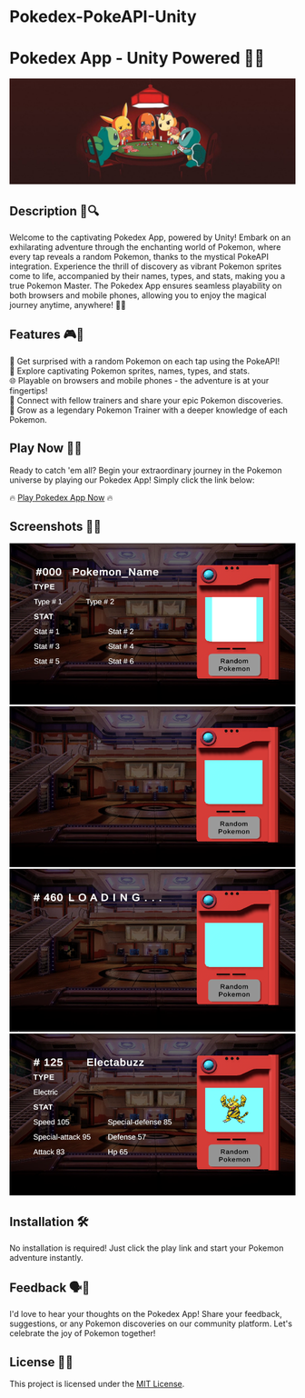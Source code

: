 # Pokedex-PokeAPI-Unity

# Pokedex App - Unity Powered 📱🌐

![Cover Image](cover.jpg)

## Description 🚀🔍

Welcome to the captivating Pokedex App, powered by Unity! Embark on an exhilarating adventure through the enchanting world of Pokemon, where every tap reveals a random Pokemon, thanks to the mystical PokeAPI integration. Experience the thrill of discovery as vibrant Pokemon sprites come to life, accompanied by their names, types, and stats, making you a true Pokemon Master. The Pokedex App ensures seamless playability on both browsers and mobile phones, allowing you to enjoy the magical journey anytime, anywhere! 🌟🐾

## Features 🎮🎨

🔮 Get surprised with a random Pokemon on each tap using the PokeAPI!  
🎨 Explore captivating Pokemon sprites, names, types, and stats.  
🌐 Playable on browsers and mobile phones - the adventure is at your fingertips!  
🤝 Connect with fellow trainers and share your epic Pokemon discoveries.  
👑 Grow as a legendary Pokemon Trainer with a deeper knowledge of each Pokemon.  

## Play Now 🎉🌐

Ready to catch 'em all? Begin your extraordinary journey in the Pokemon universe by playing our Pokedex App! Simply click the link below: 

🔥 [Play Pokedex App Now](https://colossalmonk.itch.io/pokedex) 🔥

## Screenshots 📸🌈

![Screenshot 1](1.png)
![Screenshot 2](2.png)
![Screenshot 3](3.png)
![Screenshot_4](4.png)

## Installation 🛠️

No installation is required! Just click the play link and start your Pokemon adventure instantly.

## Feedback 🗣️💬

I'd love to hear your thoughts on the Pokedex App! Share your feedback, suggestions, or any Pokemon discoveries on our community platform. Let's celebrate the joy of Pokemon together!

## License 📜✅

This project is licensed under the [MIT License](LICENSE).
